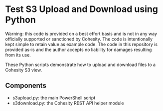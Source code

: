 # Test S3 Upload and Download using Python

Warning: this code is provided on a best effort basis and is not in any way officially supported or sanctioned by Cohesity. The code is intentionally kept simple to retain value as example code. The code in this repository is provided as-is and the author accepts no liability for damages resulting from its use.

These Python scripts demonstrate how to upload and download files to a Cohesity S3 view.

## Components

* s3upload.py: the main PowerShell script
* s3download.py: the Cohesity REST API helper module

